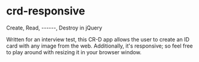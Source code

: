 crd-responsive
==============

Create, Read, ------, Destroy in jQuery

Written for an interview test, this CR-D app allows the user to create an ID card with any image from the web. Additionally, it's responsive; so feel free to play around with resizing it in your browser window.
